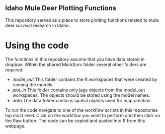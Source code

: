 ## Idaho Mule Deer Plotting Functions

This repository serves as a place to store plotting functions related to mule deer survival research in Idaho.

# Using the code
The functions in this repository assume that you have data stored in dropbox.  Within the shared MarkSurv folder several other folders are required.

- *model_out* This folder contains the R workspaces that were created by running the models
- *plot_in* This folder contains only jags objects from the model_out workspaces.  The objects should be stored using the model names.
- *data*  The data folder contains spatial objects used for map creation.
 
To run the code navigate to one of the workflow scripts in this repositories top most level.  Click on the workflow you want to perform and then click on the Raw button.  The code can be copied and pasted into R from this webpage.


